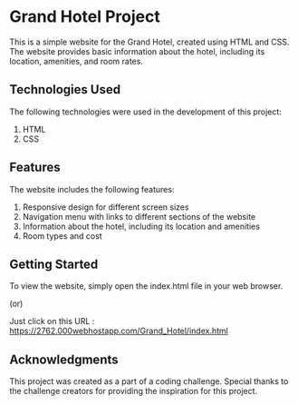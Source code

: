 # Grand Hotel Project
This is a simple website for the Grand Hotel, created using HTML and CSS. The website provides basic information about the hotel, including its location, amenities, and room rates.

## Technologies Used
The following technologies were used in the development of this project:

1. HTML
2. CSS

## Features
The website includes the following features:

1. Responsive design for different screen sizes
2. Navigation menu with links to different sections of the website
3. Information about the hotel, including its location and amenities
4. Room types and cost

## Getting Started
To view the website, simply open the index.html file in your web browser.

(or)

Just click on this URL : https://2762.000webhostapp.com/Grand_Hotel/index.html


## Acknowledgments
This project was created as a part of a coding challenge. Special thanks to the challenge creators for providing the inspiration for this project.




